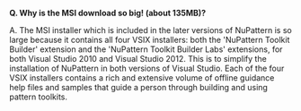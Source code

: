 **Q. Why is the MSI download so big! (about 135MB)?**

A. The MSI installer which is included in the later versions of NuPattern is so large because it contains all four VSIX installers: both the 'NuPattern Toolkit Builder' extension and the 'NuPattern Toolkit Builder Labs' extensions, for both Visual Studio 2010 and Visual Studio 2012. This is to simplify the installation of NuPattern in both versions of Visual Studio. Each of the four VSIX installers contains a rich and extensive volume of offline guidance help files and samples that guide a person through building and using pattern toolkits.
